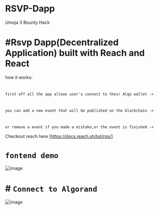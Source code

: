 # RSVP-Dapp
Umoja 3 Bounty Hack


# #Rsvp Dapp(Decentralized Application) built with Reach and React

how it works:
#
`first off all the app allows user's connect to their Algo wallet ->`
#
`you can add a new event that will be published on the blockchain ->`
#
`or remove a event if you made a mistake,or the event is finished ->`

Checkout reach here [https://docs.reach.sh/tut/rps/]

#

# `fontend demo`

![image](https://user-images.githubusercontent.com/84284739/185916157-cb99e94b-8f0b-4f40-8ce1-55d1a0f0b114.png)

# # `Connect to Algorand`
![image](https://user-images.githubusercontent.com/84284739/185916443-4c44b664-9ef8-4add-87fe-658366bf9a03.png)
#
